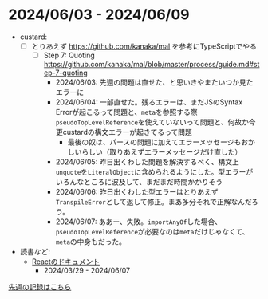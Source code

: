 # 2024/06/03 - 2024/06/09

- custard:
    - [ ] とりあえず <https://github.com/kanaka/mal> を参考にTypeScriptでやる
        - [ ] Step 7: Quoting <https://github.com/kanaka/mal/blob/master/process/guide.md#step-7-quoting>
            - 2024/06/03: 先週の問題は直せた、と思いきやまたいつか見たエラーに
            - 2024/06/04: 一部直せた。残るエラーは、まだJSのSyntax Errorが起こるって問題と、`meta`を参照する際`pseudoTopLevelReference`を使えていないって問題と、何故か今更custardの構文エラーが起きてるって問題
                - 最後の奴は、パースの問題に加えてエラーメッセージもおかしいらしい（取りあえずエラーメッセージだけ直した）
            - 2024/06/05: 昨日出くわした問題を解決するべく、構文上`unquote`を`LiteralObject`に含められるようにした。型エラーがいろんなところに波及して、まだまだ時間かかりそう
            - 2024/06/06: 昨日出くわした型エラーはとりあえず`TranspileError`として返して修正。まあ多分それで正解なんだろう。
            - 2024/06/07: ああー、失敗。`importAnyOf`した場合、`pseudoTopLevelReference`が必要なのは`meta`だけじゃなくて、`meta`の中身もだった。
- 読書など:
    - [Reactのドキュメント](https://ja.react.dev/learn)
        - 2024/03/29 - 2024/06/07

[先週の記録はこちら](https://github.com/igrep/daily-commits/blob/0e3b208202d657ead7995124e393b8036d87b68a/yesterday.md)

